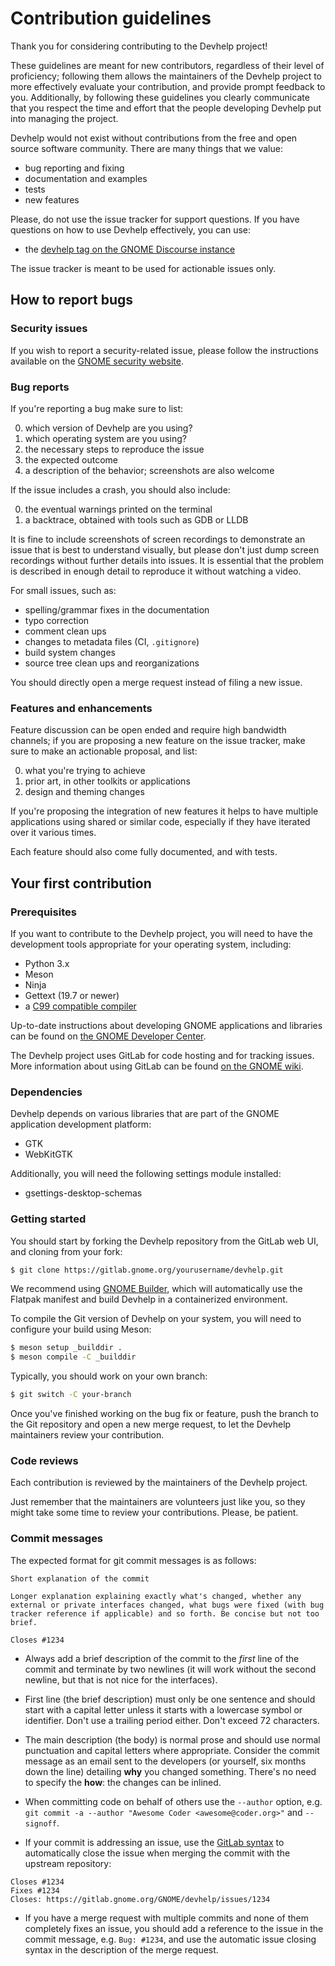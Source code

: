# Contribution guidelines

Thank you for considering contributing to the Devhelp project!

These guidelines are meant for new contributors, regardless of their level
of proficiency; following them allows the maintainers of the Devhelp project
to more effectively evaluate your contribution, and provide prompt feedback
to you. Additionally, by following these guidelines you clearly communicate
that you respect the time and effort that the people developing Devhelp put
into managing the project.

Devhelp would not exist without contributions from the free and open source
software community. There are many things that we value:

 - bug reporting and fixing
 - documentation and examples
 - tests
 - new features

Please, do not use the issue tracker for support questions. If you have
questions on how to use Devhelp effectively, you can use:

 - the [devhelp tag on the GNOME Discourse instance](https://discourse.gnome.org/tag/devhelp)


The issue tracker is meant to be used for actionable issues only.

## How to report bugs

### Security issues

If you wish to report a security-related issue, please follow the
instructions available on the [GNOME security
website](https://security.gnome.org).

### Bug reports

If you're reporting a bug make sure to list:

 0. which version of Devhelp are you using?
 0. which operating system are you using?
 0. the necessary steps to reproduce the issue
 0. the expected outcome
 0. a description of the behavior; screenshots are also welcome

If the issue includes a crash, you should also include:

 0. the eventual warnings printed on the terminal
 0. a backtrace, obtained with tools such as GDB or LLDB

It is fine to include screenshots of screen recordings to demonstrate
an issue that is best to understand visually, but please don't just
dump screen recordings without further details into issues. It is
essential that the problem is described in enough detail to reproduce
it without watching a video.

For small issues, such as:

 - spelling/grammar fixes in the documentation
 - typo correction
 - comment clean ups
 - changes to metadata files (CI, `.gitignore`)
 - build system changes
 - source tree clean ups and reorganizations

You should directly open a merge request instead of filing a new issue.

### Features and enhancements

Feature discussion can be open ended and require high bandwidth channels; if
you are proposing a new feature on the issue tracker, make sure to make
an actionable proposal, and list:

 0. what you're trying to achieve
 0. prior art, in other toolkits or applications
 0. design and theming changes

If you're proposing the integration of new features it helps to have
multiple applications using shared or similar code, especially if they have
iterated over it various times.

Each feature should also come fully documented, and with tests.

## Your first contribution

### Prerequisites

If you want to contribute to the Devhelp project, you will need to have the
development tools appropriate for your operating system, including:

 - Python 3.x
 - Meson
 - Ninja
 - Gettext (19.7 or newer)
 - a [C99 compatible compiler](https://wiki.gnome.org/Projects/GLib/CompilerRequirements)

Up-to-date instructions about developing GNOME applications and libraries
can be found on [the GNOME Developer Center](https://developer.gnome.org).

The Devhelp project uses GitLab for code hosting and for tracking issues. More
information about using GitLab can be found [on the GNOME wiki](https://wiki.gnome.org/GitLab).

### Dependencies

Devhelp depends on various libraries that are part of the GNOME application
development platform:

 - GTK
 - WebKitGTK

Additionally, you will need the following settings module installed:

 - gsettings-desktop-schemas

### Getting started

You should start by forking the Devhelp repository from the GitLab web UI, and
cloning from your fork:

```sh
$ git clone https://gitlab.gnome.org/yourusername/devhelp.git
```

We recommend using [GNOME Builder](https://wiki.gnome.org/Apps/Builder),
which will automatically use the Flatpak manifest and build Devhelp in a
containerized environment.

To compile the Git version of Devhelp on your system, you will need to
configure your build using Meson:

```sh
$ meson setup _builddir .
$ meson compile -C _builddir
```

Typically, you should work on your own branch:

```sh
$ git switch -C your-branch
```

Once you've finished working on the bug fix or feature, push the branch
to the Git repository and open a new merge request, to let the Devhelp
maintainers review your contribution.

### Code reviews

Each contribution is reviewed by the maintainers of the Devhelp project.

Just remember that the maintainers are volunteers just like you, so they
might take some time to review your contributions. Please, be patient.

### Commit messages

The expected format for git commit messages is as follows:

```plain
Short explanation of the commit

Longer explanation explaining exactly what's changed, whether any
external or private interfaces changed, what bugs were fixed (with bug
tracker reference if applicable) and so forth. Be concise but not too
brief.

Closes #1234
```

 - Always add a brief description of the commit to the _first_ line of
 the commit and terminate by two newlines (it will work without the
 second newline, but that is not nice for the interfaces).

 - First line (the brief description) must only be one sentence and
 should start with a capital letter unless it starts with a lowercase
 symbol or identifier. Don't use a trailing period either. Don't exceed
 72 characters.

 - The main description (the body) is normal prose and should use normal
 punctuation and capital letters where appropriate. Consider the commit
 message as an email sent to the developers (or yourself, six months
 down the line) detailing **why** you changed something. There's no need
 to specify the **how**: the changes can be inlined.

 - When committing code on behalf of others use the `--author` option, e.g.
 `git commit -a --author "Awesome Coder <awesome@coder.org>"` and `--signoff`.

 - If your commit is addressing an issue, use the
 [GitLab syntax](https://docs.gitlab.com/ce/user/project/issues/managing_issues.html#default-closing-pattern)
 to automatically close the issue when merging the commit with the upstream
 repository:

```plain
Closes #1234
Fixes #1234
Closes: https://gitlab.gnome.org/GNOME/devhelp/issues/1234
```

 - If you have a merge request with multiple commits and none of them
 completely fixes an issue, you should add a reference to the issue in
 the commit message, e.g. `Bug: #1234`, and use the automatic issue
 closing syntax in the description of the merge request.
